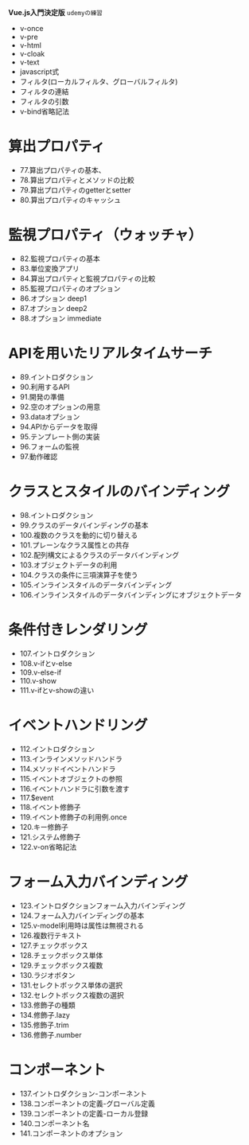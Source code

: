 **Vue.js入門決定版**
`udemyの練習`
- v-once
- v-pre
- v-html
- v-cloak
- v-text
- javascript式
- フィルタ(ローカルフィルタ、グローバルフィルタ)
- フィルタの連結
- フィルタの引数
- v-bind省略記法
# 算出プロパティ #
- 77.算出プロパティの基本、
- 78.算出プロパティとメソッドの比較
- 79.算出プロパティのgetterとsetter
- 80.算出プロパティのキャッシュ
# 監視プロパティ（ウォッチャ） #
- 82.監視プロパティの基本
- 83.単位変換アプリ
- 84.算出プロパティと監視プロパティの比較
- 85.監視プロパティのオプション
- 86.オプション deep1
- 87.オプション deep2
- 88.オプション immediate
# APIを用いたリアルタイムサーチ
- 89.イントロダクション
- 90.利用するAPI
- 91.開発の準備
- 92.空のオプションの用意
- 93.dataオプション
- 94.APIからデータを取得
- 95.テンプレート側の実装
- 96.フォームの監視
- 97.動作確認
# クラスとスタイルのバインディング
- 98.イントロダクション
- 99.クラスのデータバインディングの基本
- 100.複数のクラスを動的に切り替える
- 101.プレーンなクラス属性との共存
- 102.配列構文によるクラスのデータバインディング
- 103.オブジェクトデータの利用
- 104.クラスの条件に三項演算子を使う
- 105.インラインスタイルのデータバインディング
- 106.インラインスタイルのデータバインディングにオブジェクトデータ
# 条件付きレンダリング
- 107.イントロダクション
- 108.v-ifとv-else
- 109.v-else-if
- 110.v-show
- 111.v-ifとv-showの違い
# イベントハンドリング
- 112.イントロダクション
- 113.インラインメソッドハンドラ
- 114.メソッドイベントハンドラ
- 115.イベントオブジェクトの参照
- 116.イベントハンドラに引数を渡す
- 117.$event
- 118.イベント修飾子
- 119.イベント修飾子の利用例.once
- 120.キー修飾子
- 121.システム修飾子
- 122.v-on省略記法
# フォーム入力バインディング
- 123.イントロダクションフォーム入力バインディング
- 124.フォーム入力バインディングの基本
- 125.v-model利用時は属性は無視される
- 126.複数行テキスト
- 127.チェックボックス
- 128.チェックボックス単体
- 129.チェックボックス複数
- 130.ラジオボタン
- 131.セレクトボックス単体の選択
- 132.セレクトボックス複数の選択
- 133.修飾子の種類
- 134.修飾子.lazy
- 135.修飾子.trim
- 136.修飾子.number
# コンポーネント
- 137.イントロダクション-コンポーネント
- 138.コンポーネントの定義-グローバル定義
- 139.コンポーネントの定義-ローカル登録
- 140.コンポーネント名
- 141.コンポーネントのオプション